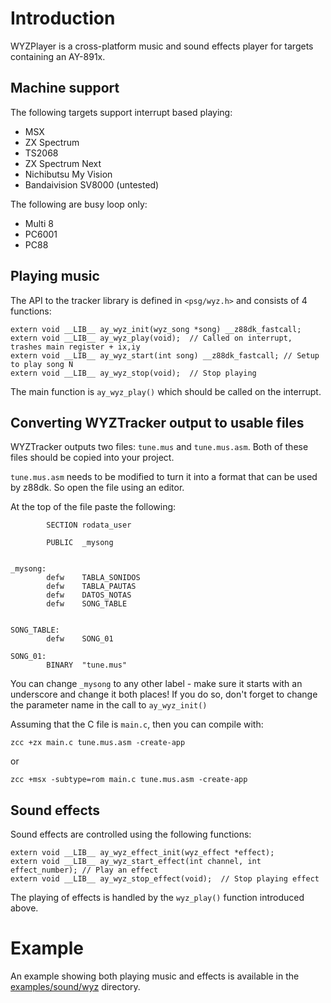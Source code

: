 # Introduction

WYZPlayer is a cross-platform music and sound effects player for targets containing an AY-891x.

## Machine support

The following targets support interrupt based playing:

- MSX
- ZX Spectrum
- TS2068
- ZX Spectrum Next
- Nichibutsu My Vision
- Bandaivision SV8000 (untested)

The following are busy loop only:

- Multi 8 
- PC6001
- PC88

## Playing music

The API to the tracker library is defined in `<psg/wyz.h>` and consists of 4 functions:

```
extern void __LIB__ ay_wyz_init(wyz_song *song) __z88dk_fastcall;
extern void __LIB__ ay_wyz_play(void);  // Called on interrupt, trashes main register + ix,iy
extern void __LIB__ ay_wyz_start(int song) __z88dk_fastcall; // Setup to play song N
extern void __LIB__ ay_wyz_stop(void);  // Stop playing
```

The main function is `ay_wyz_play()` which should be called on the interrupt. 

## Converting WYZTracker output to usable files

WYZTracker outputs two files: `tune.mus` and `tune.mus.asm`. Both of these files should be copied into your project.

`tune.mus.asm` needs to be modified to turn it into a format that can be used by z88dk. So open the file using an editor.

At the top of the file paste the following:

```
        SECTION rodata_user

        PUBLIC  _mysong


_mysong:
        defw    TABLA_SONIDOS
        defw    TABLA_PAUTAS
        defw    DATOS_NOTAS
        defw    SONG_TABLE


SONG_TABLE:
        defw    SONG_01

SONG_01:
        BINARY  "tune.mus"
```

You can change `_mysong` to any other label - make sure it starts with an underscore and change it both places! If you do so, don't forget to change the parameter name in the call to `ay_wyz_init()`

Assuming that the C file is `main.c`, then you can compile with:

    zcc +zx main.c tune.mus.asm -create-app

or

    zcc +msx -subtype=rom main.c tune.mus.asm -create-app

## Sound effects

Sound effects are controlled using the following functions:

```
extern void __LIB__ ay_wyz_effect_init(wyz_effect *effect);
extern void __LIB__ ay_wyz_start_effect(int channel, int effect_number); // Play an effect
extern void __LIB__ ay_wyz_stop_effect(void);  // Stop playing effect
```

The playing of effects is handled by the `wyz_play()` function introduced above.

# Example

An example showing both playing music and effects is available in the [examples/sound/wyz](https://github.com/z88dk/z88dk/tree/master/examples/sound/wyz) directory.


